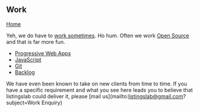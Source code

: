 ## Work

[Home](../..)

Yeh, we do have to [work sometimes](hire-listingslab). Ho hum.
Often we work [Open Source](open-source) and that is far more fun.

- [Progressive Web Apps](ProgressiveWebApps)
- [JavaScript](javascript)
- [Git](git)
- [Backlog](backlog)

We have even been known to take on new clients from time to time. If you have a specific
requirement and what you see here leads you to believe that listingslab could deliver it,
please [mail us](mailto:listingslab@gmail.com?subject=Work Enquiry)
